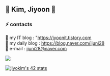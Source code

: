 ## 👻 Kim, Jiyoon 👻

### ⚡️ contacts
👀 my IT blog     : "https://jyoonit.tistory.com <br>
👀 my daily blog  : https://blog.naver.com/jjuni28 <br>
👀 e-mail         : jjuni28@naver.com

<a href="" target="_blank"><img src="https://img.shields.io/badge/42Seoul-000000?style=flat&logo=42&logoColor=white"/></a>

[![jiyokim's 42 stats](https://badge42.herokuapp.com/api/stats/jiyokim)](https://github.com/JaeSeoKim/badge42)
<!--
![kjy00's GitHub stats](https://github-readme-stats.vercel.app/api?username=kjy00&show_icons=true&theme=dracula)
[![kjy00's github stats](https://github-readme-stats.vercel.app/api/top-langs/?username=kjy00&show_icons=true&hide_border=true&title_color=004386&icon_color=004386&layout=compact)](https://github.com/kjy00)
-->

